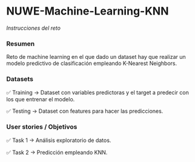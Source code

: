 # NUWE-Machine-Learning-KNN
*Instrucciones del reto*


### Resumen
Reto de machine learning en el que dado un dataset hay que realizar un modelo predictivo de clasificación empleando K-Nearest Neighbors.


### Datasets

✅ Training → Dataset con variables predictoras y el target a predecir con los que entrenar el modelo.

✅ Testing → Dataset con features para hacer las predicciones.


### User stories / Objetivos

✅ Task 1 → Análisis exploratorio de datos.

✅ Task 2 → Predicción empleando KNN.

